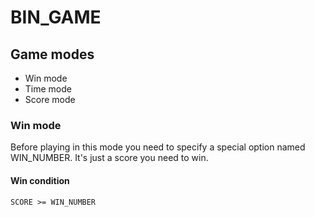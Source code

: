 # BIN_GAME

## Game modes

 - Win mode
 - Time mode
 - Score mode

### Win mode

Before playing in this mode you need to specify a special
option named WIN_NUMBER. It's just a score you need to
win.


#### Win condition

```
SCORE >= WIN_NUMBER
```

